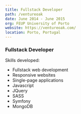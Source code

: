 ```yaml
---
title: Fullstack Developer
path: /ventureoak
date: June 2014 - June 2015
org: FEUP University of Porto
website: https://ventureoak.com/
location: Porto, Portugal
---
```

### Fullstack Developer

Skills developed:

 * Fullstack web development
 * Responsive websites
 * Single-page applications
 * Javascript
 * JQuery
 * SASS
 * Symfony
 * MongoDB
